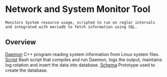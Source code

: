 # Network and System Monitor Tool
    Monitors System resource usage, scripted to run on reglar intervals and integrated with mariadb to fetch information using SQL.


## Overview

[Daemon](./src/daemon.cpp)
        C++ program reading system information from Linux system files.
[Script](./scripts/script.sh)
        Bash script that compiles and run Daemon, logs the output, maintains log rotation and insert the data into database.
[Schema](./sq/schema.sql)
        Prototype used to create the database.

